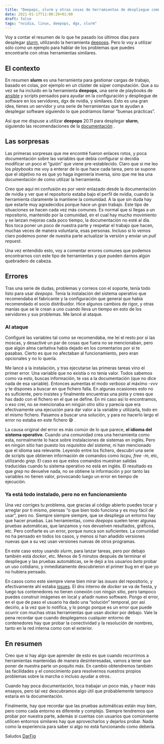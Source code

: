 ```yaml
---
title: "Deepops, slurm y otras cosas de herramientas de despliegue comunitarias"
date: 2021-01-17T11:00:29+01:00
draft: false
tags: "nvidia, linux, deepops, dgx, slurm"
---
```


Voy a contar el resumen de lo que he pasado los últimos días para desplegar [slurm](https://slurm.schedmd.com/documentation.html), utilizando la herramienta [deepops](https://github.com/NVIDIA/deepops). Pero lo voy a utilizar sólo como un ejemplo para hablar de los problemas que puedes encontrarte con otras herramientas similares.

<!--more-->

## El contexto

En resumen **slurm** es una herramienta para gestionar cargas de trabajo, basado en colas, por ejemplo en un clúster  de súper computación.  Que a su vez se ha incluido en la herramienta **deepops**, una serie de playbooks de [ansible](https://www.ansible.com/) y scripts pensados para ayudar en la configuración y despliegue de software en los servidores, dgx de nvidia, y similares. Esto es una gran idea, tienes un servidor y una serie de herramientas que te ayudan a desplegar software siguiendo lo que podríamos llamar “buenas prácticas”.

Así que me dispuse a utilizar **deepops** 20.11 para desplegar **slurm**, siguiendo las recomendaciones de la [documentación](https://github.com/NVIDIA/deepops/tree/master/docs/slurm-cluster) .

## Las sorpresas

Las primeras sorpresas que me encontré fueron enlaces rotos, y poca documentación sobre las variables que debía configurar si decidía modificar un poco el “guión” que viene pre-establecido.  Claro que si me leo los *playbooks* me voy a enterar de lo que hace cada tarea, pero se supone que el objetivo no es que yo haga ingeniería inversa, sino que  me lea una documentación de como utilizar la herramienta. 

Creo que aquí mi confusión es por venir enlazado desde la documentación de nvidia y ver que el repositorio estaba bajo el perfil de nvidia, cuando la herramienta claramente la mantiene la comunidad. A la que sin duda hay que estarle muy agradecidos porque hace un gran trabajo. Este tipo de situaciones se hacen cada vez más comunes. Es normal que si llegas a un repositorio, mantenido por la comunidad, en el cual hay mucho movimiento y se lanzan mejoras cada poco tiempo, la documentación no esté al día. Nos toca poner un poco de nuestra parte y respetar el trabajo que hacen, muchas veces de manera voluntaria, esas personas. Incluso si lo vemos claro podemos poner de nuestra parte actualizar la versión y enviar un *pull request*.

Una vez entendido esto, voy  a comentar errores comunes que podemos encontrarnos con este tipo de herramientas y que pueden darnos algún quebradero de cabeza. 


## Errores

Tras una serie de dudas, problemas y correos con el soporte, tenía todo listo para usar *deepops*. Tenía  la instalación del sistema operativo que recomendaba el fabricante y la configuración que general que había recomendado el socio distribuidor. Hice algunos cambios de rigor, y otras manías que se le crean a uno cuando lleva un tiempo en esto de los servidores y sus problemas. Me lancé al ataque.


### Al ataque

Configuré las variables tal como se recomendaba, me leí el resto por si las moscas, y desactivé un par de cosas que fuera no se mencionaban, pero que algún alma caritativa había dejado en los comentarios por si te pasabas. Cierto es que no afectaban al funcionamiento, pero eran opcionales y no lo quería.

Me lancé a la instalación, y tras ejecutarse las primeras tareas vino el primer error. Una variable que no existía o no tenía valor. Todos sabemos como va esto, buscas información, te vas a la documentación (que no dice nada de esa variable). Entonces aumentas el modo *verboso* al máximo *-vvv* y te dispones a buscar en que fichero falla. En algunas ocasiones esto no es suficiente, pero insistes y finalmente encuentras una pista y crees que has dado con el fichero en el que se define. En mi caso así lo encontramos, o eso creí, no se mencionaba en ningún otro sitio y parecía que era efectivamente una ejecución para dar valor a la variable y utilizarla, todo en el mismo fichero. Pasamos a buscar una solución, y para no hacerlo largo el error no estaba en este fichero &#128517; .
  
La causa original del error es más común de lo que parece, **el idioma del sistema operativo**. Cuando una comunidad crea una herramienta como esta, normalmente lo hace sobre instalaciones de sistemas en inglés. Pero en ningún sitio han puesto los *requisitos del sistema*, ni han mencionado que el idioma sea relevante. Leyendo entre los fichero, descubrí una serie de scripts que obtienen información de comandos como *lscpu*, *free -m*, etc, utilizando *grep*. El caso es que estos comandos muestran salidas traducidas cuando tu sistema operativo no está en inglés. El resultado es que *grep* no devuelve nada, no se obtiene la información y por tanto las variables no tienen valor, provocando luego un error en tiempo de ejecución.

### Ya está todo instalado, pero no en funcionamiento

Una vez corriges tu problema, que gracias al código abierto puedes tocar y arreglar por ti mismo, piensas “o que bien todo funciona y es muy fácil de usar”, pero no. Siempre siempre siempre, que se despliega un entorno hay que hacer pruebas. Las herramientas, como *deepops* suelen tener algunas pruebas  automáticas, que lanzamos y nos devuelven resultados, gráficos, etc. Pero confiarte es un error, porque nunca son suficientes. La comunidad no ha pensado en todos los casos, y menos si han añadido versiones nuevas que a su vez usan versiones nuevas de otros programas.

En este caso estoy usando *slurm*, para lanzar tareas, pero por debajo también está *docker*, etc. Menos de 5 minutos después de terminar el despliegue y las pruebas automáticas, se  le dejó a los usuarios *beta* probar un uso cotidiano, y inmediatamente descubrieron el primer bug en el que yo no hubiera pensado. 

En casos como este siempre viene bien mirar las *issues* del repositorio, y efectivamente ahí estaba [issues](https://github.com/NVIDIA/deepops/issues/783). El dns interno de *docker* se va de fiesta, y luego tus contenedores no tienen conexión con ningún sitio, pero tampoco puedes construir imágenes en local y añadir nuevo software.  Pongo el error, en el que de paso el usuario ha dado una “solución” temporal, por así decirlo, a la vez que lo notifica, y lo pongo porque es un error que puede ocurrir con muchas otras herramientas que usan *docker* por debajo. Vale la pena recordar que cuando desplegamos cualquier entorno de contenedores hay que probar la conectividad y la resolución de nombres, tanto en la red interna como con el exterior.

## En resumen

Creo que si hay algo que aprender de esto es que cuando recurrimos a herramientas mantenidas de manera desinteresadas, vamos a tener que poner de nuestra parte un poquito más. En cambio obtendremos también las facilidades y el conocimiento para resolvernos nuestros propios problemas sobre la marcha o incluso ayudar a otros.

Cuando hay poca documentación, toca trabajar un poco más, y hacer más ensayos, pero tal vez descubramos algo útil que probablemente tampoco estaría en la documentación.

Finalmente, hay que recordar que las pruebas automáticas están muy bien, pero como cada entorno es diferente y complejo. Siempre tendremos que probar por nuestra parte, además si cuentas con usuarios que comúnmente utilicen entornos similares hay que aprovecharlos y dejarlos probar. Nada como la experiencia para saber si algo no está funcionando como debería.


Saludos
[DarFig](https://github.com/DarFig)